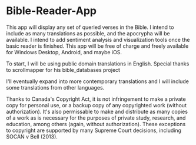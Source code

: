 # Bible-Reader-App

This app will display any set of queried verses in the Bible. I intend to include as many translations as possible, and the apocrypha will be available.
I intend to add sentiment analysis and visualization tools once the basic reader is finished.
This app will be free of charge and freely available for Windows Desktop, Android, and maybe iOS.

To start, I will be using public domain translations in English. Special thanks to scrollmapper for his bible_databases project

I'll eventually expand into more contemporary translations and I will include some translations from other languages.

Thanks to Canada's Copyright Act, it is not infringement to make a private copy for personal use, or a backup copy of any copyrighted work (without authorization). It's also permissable to make and distribute as many copies of a work as is necessary for the purposes of private study, research, and education, among others (again, without authorization). These exceptions to copyright are supported by many Supreme Court decisions, including SOCAN v Bell (2013).
